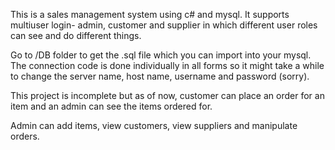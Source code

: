 This is a sales management system using c# and mysql. 
It supports multiuser login- admin, customer and supplier in which different user roles can see and do different things.

Go to /DB folder to get the .sql file which you can import into your mysql.
The connection code is done individually in all forms so it might take a while to change the server name, host name, username and password (sorry).

This project is incomplete but as of now, customer can place an order for an item and an admin can see the items ordered for.

Admin can add items, view customers, view suppliers and manipulate orders.


